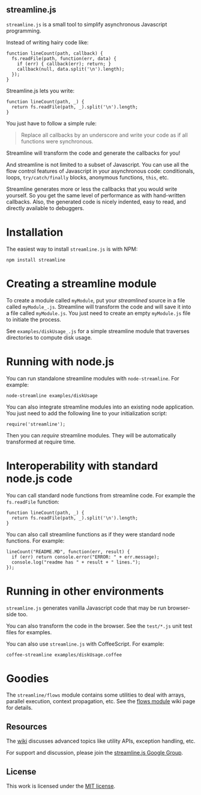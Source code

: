 ## streamline.js

`streamline.js` is a small tool to simplify asynchronous Javascript programming.

Instead of writing hairy code like:

    function lineCount(path, callback) {
      fs.readFile(path, function(err, data) {
        if (err) { callback(err); return; }
        callback(null, data.split('\n').length);
      });
    }

Streamline.js lets you write:

    function lineCount(path, _) {
      return fs.readFile(path, _).split('\n').length;
    }

You just have to follow a simple rule:

> Replace all callbacks by an underscore and write your code as if all functions were synchronous.

Streamline will transform the code and generate the callbacks for you!

And streamline is not limited to a subset of Javascript. 
You can use all the flow control features of Javascript in your asynchronous code: conditionals, 
loops, `try/catch/finally` blocks, anonymous functions, `this`, etc. 

Streamline generates more or less the callbacks that you would write yourself. So you get the same level
of performance as with hand-written callbacks. 
Also, the generated code is nicely indented, easy to read, and directly available to debuggers.

# Installation

The easiest way to install `streamline.js` is with NPM:

    npm install streamline
    
# Creating a streamline module

To create a module called `myModule`, put your _streamlined_ source in a file called `myModule_.js`.
Streamline will transform the code and will save it into a file called `myModule.js`. 
You just need to create an empty `myModule.js` file to initiate the process.

See `examples/diskUsage_.js` for a simple streamline module that traverses directories to compute disk usage.

# Running with node.js

You can run standalone streamline modules with `node-streamline`. For example:

    node-streamline examples/diskUsage

You can also integrate streamline modules into an existing node application. 
You just need to add the following line to your initialization script:

    require('streamline');

Then you can _require_ streamline modules. They will be automatically transformed at require time.

# Interoperability with standard node.js code

You can call standard node functions from streamline code. For example the `fs.readFile` function:

    function lineCount(path, _) {
      return fs.readFile(path, _).split('\n').length;
    }

You can also call streamline functions as if they were standard node functions. For example:

    lineCount("README.MD", function(err, result) {
      if (err) return console.error("ERROR: " + err.message);
      console.log("readme has " + result + " lines.");
    });
    
# Running in other environments

`streamline.js` generates vanilla Javascript code that may be run browser-side too.

You can also transform the code in the browser. See the `test/*.js` unit test files for examples.

You can also use `streamline.js` with CoffeeScript. For example:

    coffee-streamline examples/diskUsage.coffee

# Goodies

The `streamline/flows` module contains some utilities to deal with arrays, parallel execution, context propagation, etc.
See the [flows module](https://github.com/Sage/streamlinejs/wiki/Flows-module) wiki page for details.

## Resources

The [wiki](https://github.com/Sage/streamlinejs/wiki) discusses advanced topics like utility APIs, exception handling, etc.

For support and discussion, please join the [streamline.js Google Group](http://groups.google.com/group/streamlinejs).

## License

This work is licensed under the [MIT license](http://en.wikipedia.org/wiki/MIT_License).
